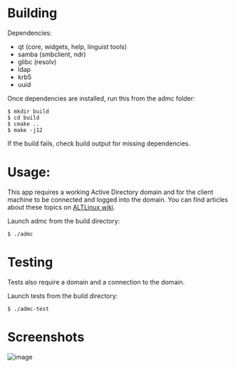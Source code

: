 
# Building

Dependencies:
* qt (core, widgets, help, linguist tools)
* samba (smbclient, ndr)
* glibc (resolv)
* ldap
* krb5
* uuid

Once dependencies are installed, run this from the admc folder:
```
$ mkdir build
$ cd build
$ cmake ..
$ make -j12
```

If the build fails, check build output for missing dependencies.

# Usage:

This app requires a working Active Directory domain and for the client machine to be connected and logged into the domain. You can find articles about these topics on [ALTLinux wiki](https://www.altlinux.org/%D0%94%D0%BE%D0%BC%D0%B5%D0%BD).

Launch admc from the build directory:
```
$ ./admc
```

# Testing

Tests also require a domain and a connection to the domain.

Launch tests from the build directory:
```
$ ./admc-test
```

# Screenshots

![image](https://i.imgur.com/GuRmwnq.png)
